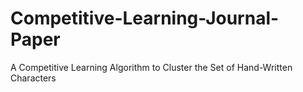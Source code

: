 # Competitive-Learning-Journal-Paper
A Competitive Learning Algorithm to Cluster the Set of  Hand-Written Characters 
